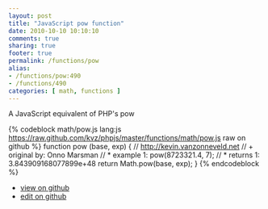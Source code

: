 ```yaml
---
layout: post
title: "JavaScript pow function"
date: 2010-10-10 10:10:10
comments: true
sharing: true
footer: true
permalink: /functions/pow
alias:
- /functions/pow:490
- /functions/490
categories: [ math, functions ]
---
```

A JavaScript equivalent of PHP's pow
<!-- more -->
{% codeblock math/pow.js lang:js https://raw.github.com/kvz/phpjs/master/functions/math/pow.js raw on github %}
function pow (base, exp) {
    // http://kevin.vanzonneveld.net
    // +   original by: Onno Marsman
    // *     example 1: pow(8723321.4, 7);
    // *     returns 1: 3.843909168077899e+48
    return Math.pow(base, exp);
}
{% endcodeblock %}
<ul>
 <li><a href="https://github.com/kvz/phpjs/blob/master/functions/math/pow.js">view on github</a></li>
 <li><a href="https://github.com/kvz/phpjs/edit/master/functions/math/pow.js">edit on github</a></li>
</ul>
